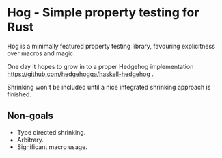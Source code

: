 # Hog - Simple property testing for Rust

Hog is a minimally featured property testing library, favouring explicitness over macros and magic.

One day it hopes to grow in to a proper Hedgehog implementation https://github.com/hedgehogqa/haskell-hedgehog .

Shrinking won't be included until a nice integrated shrinking approach is finished.

## Non-goals

* Type directed shrinking.
* Arbitrary.
* Significant macro usage.
